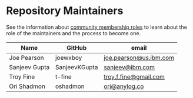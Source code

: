 Repository Maintainers
======================

See the information about [community membership roles](https://wiki.lfedge.org/display/OH/Community+Membership) to learn about the role of the maintainers and the process to become one.

| Name            | GitHub        | email                    |
|-----------------| ------------- | ------------------------ |
| Joe Pearson     | joewxboy      | <joe.pearson@us.ibm.com> |
| Sanjeev Gupta   | SanjeevKGupta | <sanjeev@ibm.com>        |
| Troy Fine       | t-fine        | <troy.f.fine@gmail.com>  |
| Ori Shadmon     | oshadmon      | <ori@anylog.co>          |      
